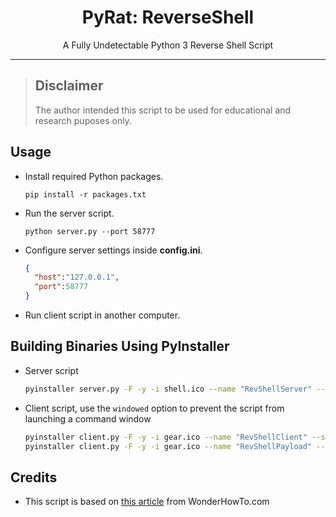 <h1 align="center">PyRat: ReverseShell</h1>
<p align="center">A Fully Undetectable Python 3 Reverse Shell Script</p>

<hr>

> ## Disclaimer
>
> The author intended this script to be used for educational and research puposes only.



## Usage

- Install required Python packages.

   ```
   pip install -r packages.txt
   ```

- Run the server script.

   ```
   python server.py --port 58777
   ```

- Configure server settings inside **config.ini**.

  ```json
  {
    "host":"127.0.0.1",
    "port":58777
  }

  ```
  
- Run client script in another computer.


## Building Binaries Using PyInstaller

- Server script

  ```bash
  pyinstaller server.py -F -y -i shell.ico --name "RevShellServer" --specpath "build/" 
  ```
  
- Client script, use the `windowed` option to prevent the script from launching a command window

  ```bash
  pyinstaller client.py -F -y -i gear.ico --name "RevShellClient" --specpath "build/"
  pyinstaller client.py -F -y -i gear.ico --name "RevShellPayload" --specpath "build/" --windowed
  ```


## Credits

- This script is based on [this article](https://null-byte.wonderhowto.com/how-to/reverse-shell-using-python-0163875/) from WonderHowTo.com
